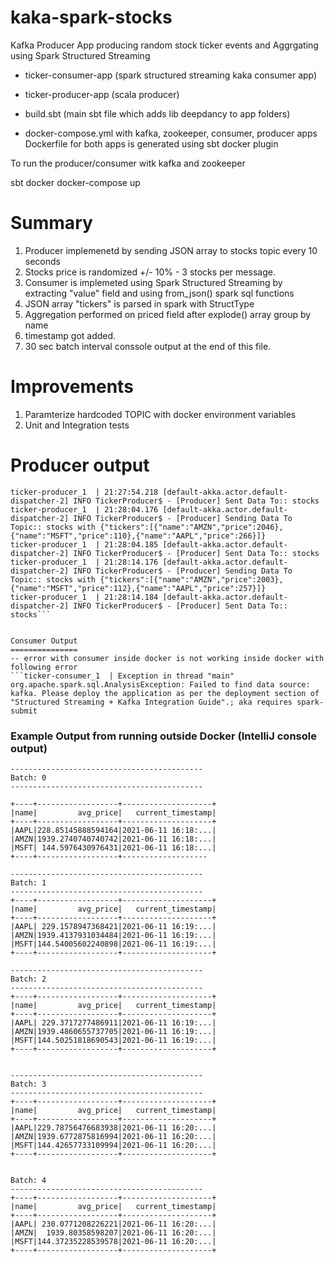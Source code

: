 kaka-spark-stocks
=================

Kafka Producer App producing random stock ticker events and Aggrgating using Spark Structured Streaming

- ticker-consumer-app (spark structured streaming kaka consumer app)
- ticker-producer-app (scala producer)

- build.sbt (main sbt file which adds lib deepdancy to app folders)
- docker-compose.yml with kafka, zookeeper, consumer, producer apps
Dockerfile for both apps is generated using sbt docker plugin


To run the producer/consumer witk kafka and zookeeper

sbt docker
docker-compose up


Summary
=============
1. Producer implemenetd by sending JSON array to stocks topic every 10 seconds
2. Stocks price is randomized +/- 10% - 3 stocks per message.
3. Consumer is implemeted using Spark Structured Streaming by extracting
"value" field and using from_json() spark sql functions
4. JSON array "tickers" is parsed in spark with StructType
5. Aggregation performed on priced field after explode() array group by name
6. timestamp got added.
7. 30 sec batch interval conssole output at the end of this file.

Improvements
============
1. Paramterize hardcoded TOPIC with docker environment variables
2. Unit and Integration tests

Producer output
===============

```ticker-producer_1  | 21:27:54.211 [default-akka.actor.default-dispatcher-2] INFO TickerProducer$ - [Producer] Sending Data To Topic:: stocks with {"tickers":[{"name":"AMZN","price":2081},{"name":"MSFT","price":114},{"name":"AAPL","price":266}]}
ticker-producer_1  | 21:27:54.218 [default-akka.actor.default-dispatcher-2] INFO TickerProducer$ - [Producer] Sent Data To:: stocks
ticker-producer_1  | 21:28:04.176 [default-akka.actor.default-dispatcher-2] INFO TickerProducer$ - [Producer] Sending Data To Topic:: stocks with {"tickers":[{"name":"AMZN","price":2046},{"name":"MSFT","price":110},{"name":"AAPL","price":266}]}
ticker-producer_1  | 21:28:04.185 [default-akka.actor.default-dispatcher-2] INFO TickerProducer$ - [Producer] Sent Data To:: stocks
ticker-producer_1  | 21:28:14.176 [default-akka.actor.default-dispatcher-2] INFO TickerProducer$ - [Producer] Sending Data To Topic:: stocks with {"tickers":[{"name":"AMZN","price":2003},{"name":"MSFT","price":112},{"name":"AAPL","price":257}]}
ticker-producer_1  | 21:28:14.184 [default-akka.actor.default-dispatcher-2] INFO TickerProducer$ - [Producer] Sent Data To:: stocks```


Consumer Output
===============
-- error with consumer inside docker is not working inside docker with following error
```ticker-consumer_1  | Exception in thread "main" org.apache.spark.sql.AnalysisException: Failed to find data source: kafka. Please deploy the application as per the deployment section of "Structured Streaming + Kafka Integration Guide".; aka requires spark-submit
```


### Example Output from running outside Docker (IntelliJ console output)

```
-------------------------------------------
Batch: 0
-------------------------------------------

+----+------------------+--------------------+
|name|         avg_price|   current_timestamp|
+----+------------------+--------------------+
|AAPL|228.85145888594164|2021-06-11 16:18:...|
|AMZN|1939.2740740740742|2021-06-11 16:18:...|
|MSFT| 144.5976430976431|2021-06-11 16:18:...|
+----+------------------+-------------------

-------------------------------------------
Batch: 1
-------------------------------------------
+----+------------------+--------------------+
|name|         avg_price|   current_timestamp|
+----+------------------+--------------------+
|AAPL| 229.1578947368421|2021-06-11 16:19:...|
|AMZN|1939.4137931034484|2021-06-11 16:19:...|
|MSFT|144.54005602240898|2021-06-11 16:19:...|
+----+------------------+--------------------+

-------------------------------------------
Batch: 2
-------------------------------------------
+----+------------------+--------------------+
|name|         avg_price|   current_timestamp|
+----+------------------+--------------------+
|AAPL| 229.3717277486911|2021-06-11 16:19:...|
|AMZN|1939.4860655737705|2021-06-11 16:19:...|
|MSFT|144.50251818690543|2021-06-11 16:19:...|
+----+------------------+--------------------+


-------------------------------------------
Batch: 3
-------------------------------------------
+----+------------------+--------------------+
|name|         avg_price|   current_timestamp|
+----+------------------+--------------------+
|AAPL|229.78756476683938|2021-06-11 16:20:...|
|AMZN|1939.6772875816994|2021-06-11 16:20:...|
|MSFT|144.42657733109994|2021-06-11 16:20:...|
+----+------------------+--------------------+


Batch: 4
-------------------------------------------
+----+------------------+--------------------+
|name|         avg_price|   current_timestamp|
+----+------------------+--------------------+
|AAPL| 230.0771208226221|2021-06-11 16:20:...|
|AMZN|  1939.80358598207|2021-06-11 16:20:...|
|MSFT|144.37235228539578|2021-06-11 16:20:...|
+----+------------------+--------------------+

```
